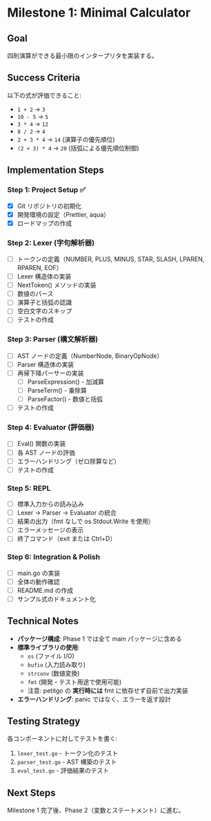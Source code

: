 # Milestone 1: Minimal Calculator

## Goal
四則演算ができる最小限のインタープリタを実装する。

## Success Criteria
以下の式が評価できること:
- `1 + 2` → `3`
- `10 - 5` → `5`
- `3 * 4` → `12`
- `8 / 2` → `4`
- `2 + 3 * 4` → `14` (演算子の優先順位)
- `(2 + 3) * 4` → `20` (括弧による優先順位制御)

## Implementation Steps

### Step 1: Project Setup ✅
- [x] Git リポジトリの初期化
- [x] 開発環境の設定（Prettier, aqua）
- [x] ロードマップの作成

### Step 2: Lexer (字句解析器)
- [ ] トークンの定義（NUMBER, PLUS, MINUS, STAR, SLASH, LPAREN, RPAREN, EOF）
- [ ] Lexer 構造体の実装
- [ ] NextToken() メソッドの実装
- [ ] 数値のパース
- [ ] 演算子と括弧の認識
- [ ] 空白文字のスキップ
- [ ] テストの作成

### Step 3: Parser (構文解析器)
- [ ] AST ノードの定義（NumberNode, BinaryOpNode）
- [ ] Parser 構造体の実装
- [ ] 再帰下降パーサーの実装
  - [ ] ParseExpression() - 加減算
  - [ ] ParseTerm() - 乗除算
  - [ ] ParseFactor() - 数値と括弧
- [ ] テストの作成

### Step 4: Evaluator (評価器)
- [ ] Eval() 関数の実装
- [ ] 各 AST ノードの評価
- [ ] エラーハンドリング（ゼロ除算など）
- [ ] テストの作成

### Step 5: REPL
- [ ] 標準入力からの読み込み
- [ ] Lexer → Parser → Evaluator の統合
- [ ] 結果の出力（fmt なしで os.Stdout.Write を使用）
- [ ] エラーメッセージの表示
- [ ] 終了コマンド（exit または Ctrl+D）

### Step 6: Integration & Polish
- [ ] main.go の実装
- [ ] 全体の動作確認
- [ ] README.md の作成
- [ ] サンプル式のドキュメント化

## Technical Notes

- **パッケージ構成**: Phase 1 では全て main パッケージに含める
- **標準ライブラリの使用**: 
  - `os` (ファイル I/O)
  - `bufio` (入力読み取り)
  - `strconv` (数値変換)  
  - `fmt` (開発・テスト用途で使用可能)
  - 注意: petitgo の **実行時には** fmt に依存せず自前で出力実装
- **エラーハンドリング**: panic ではなく、エラーを返す設計

## Testing Strategy

各コンポーネントに対してテストを書く:
1. `lexer_test.go` - トークン化のテスト
2. `parser_test.go` - AST 構築のテスト
3. `eval_test.go` - 評価結果のテスト

## Next Steps
Milestone 1 完了後、Phase 2（変数とステートメント）に進む。